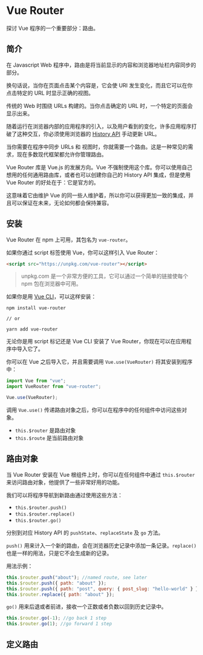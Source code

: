 # Vue Router

探讨 Vue 程序的一个重要部分：路由。

## 简介

在 Javascript Web 程序中，路由是将当前显示的内容和浏览器地址栏内容同步的部分。

换句话说，当你在页面点击某个内容是，它会使 URI 发生变化，而且它可以在你点击特定的 URL 时显示正确的视图。

传统的 Web 时围绕 URLs 构建的。当你点击确定的 URL 时，一个特定的页面会显示出来。

随着运行在浏览器内部的应用程序的引入，以及用户看到的变化，许多应用程序打破了这种交互，你必须使用浏览器的 [History API](https://flaviocopes.com/history-api/) 手动更新 URL。

当你需要在程序中同步 URLs 和 视图时，你就需要一个路由。这是一种常见的需求，现在多数现代框架都允许你管理路由。

Vue Router 库是 Vue.js 的发展方向。Vue 不强制使用这个库。你可以使用自己想用的任何通用路由库，或者也可以创建你自己的 History API 集成，但是使用 Vue Router 的好处在于：它是官方的。

这意味着它由维护 Vue 的同一些人维护着，所以你可以获得更加一致的集成，并且可以保证在未来，无论如何都会保持兼容。

## 安装

Vue Router 在 npm 上可用，其包名为 `vue-router`。

如果你通过 script 标签使用 Vue，你可以这样引入 Vue Router：

```html
<script src="https://unpkg.com/vue-router"></script>
```

> unpkg.com 是一个非常方便的工具，它可以通过一个简单的链接使每个 npm 包在浏览器中可用。

如果你是用 [Vue CLI]()，可以这样安装：

```shell
npm install vue-router

// or

yarn add vue-router
```

无论你是用 script 标记还是 Vue CLI 安装了 Vue Router，你现在可以在应用程序中导入它了。

你可以在 Vue 之后导入它，并且需要调用 `Vue.use(VueRouter)` 将其安装到程序中：

```javascript
import Vue from "vue";
import VueRouter from "vue-router";

Vue.use(VueRouter);
```

调用 `Vue.use()` 传递路由对象之后，你可以在程序中的任何组件中访问这些对象。

- `this.$router` 是路由对象
- `this.$route` 是当前路由对象

## 路由对象

当 Vue Router 安装在 Vue 根组件上时，你可以在任何组件中通过 `this.$router` 来访问路由对象，他提供了一些非常好用的功能。

我们可以将程序导航到新路由通过使用这些方法：

- `this.$router.push()`
- `this.$router.replace()`
- `this.$router.go()`

分别到对应 History API 的 `pushState`、`replaceState` 及 `go` 方法。

`push()` 用来计入一个新的路由，会在浏览器历史记录中添加一条记录。`replace()` 也是一样的用法，只是它不会生成新的记录。

用法示例：

```javascript
this.$router.push("about"); //named route, see later
this.$router.push({ path: "about" });
this.$router.push({ path: "post", query: { post_slug: "hello-world" } }); //using query parameters (post?post_slug=hello-world)
this.$router.replace({ path: "about" });
```

`go()` 用来后退或者前进，接收一个正数或者负数以回到历史记录中。

```javascript
this.$router.go(-1); //go back 1 step
this.$router.go(1); //go forward 1 step
```

## 定义路由
